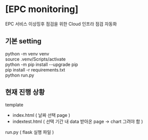 # [EPC monitoring]
EPC 서비스 이상징후 점검을 위한 Cloud 인프라 점검 자동화

## 기본 setting 


python -m venv venv  
source .venv/Scripts/activate  
python -m pip install --upgrade pip  
pip install -r requirements.txt  
python run.py  

## 현재 진행 상황 

template 
- index.html ( 날짜 선택 page ) 
- indextest.html ( 선택 기간 내 data 받아온 page -> chart 그려야 함 ) 

run.py  ( flask 실행 파일 )  
